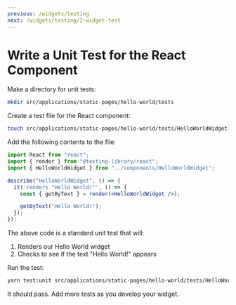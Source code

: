 ```yaml
---
previous: /widgets/testing
next: /widgets/testing/2-widget-test
---
```


# Write a Unit Test for the React Component

Make a directory for unit tests:

```sh
mkdir src/applications/static-pages/hello-world/tests
```

Create a test file for the React component:

```sh
touch src/applications/static-pages/hello-world/tests/HelloWorldWidget.unit.spec.jsx
```

Add the following contents to the file:

```jsx
import React from "react";
import { render } from "@testing-library/react";
import { HelloWorldWidget } from "../components/HelloWorldWidget";

describe("HelloWorldWidget", () => {
  it('renders "Hello World!"', () => {
    const { getByText } = render(<HelloWorldWidget />);

    getByText("Hello World!");
  });
});
```

The above code is a standard unit test that will:
1. Renders our Hello World widget
2. Checks to see if the text "Hello World!" appears

Run the test:

```sh
yarn test:unit src/applications/static-pages/hello-world/tests/HelloWorldWidget.unit.spec.jsx
```

It should pass. Add more tests as you develop your widget.

